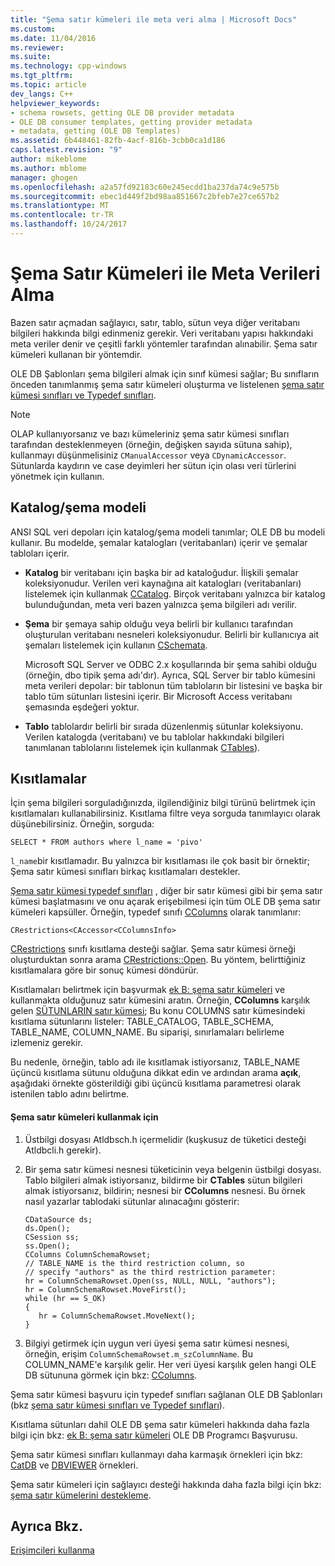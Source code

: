 ```yaml
---
title: "Şema satır kümeleri ile meta veri alma | Microsoft Docs"
ms.custom: 
ms.date: 11/04/2016
ms.reviewer: 
ms.suite: 
ms.technology: cpp-windows
ms.tgt_pltfrm: 
ms.topic: article
dev_langs: C++
helpviewer_keywords:
- schema rowsets, getting OLE DB provider metadata
- OLE DB consumer templates, getting provider metadata
- metadata, getting (OLE DB Templates)
ms.assetid: 6b448461-82fb-4acf-816b-3cbb0ca1d186
caps.latest.revision: "9"
author: mikeblome
ms.author: mblome
manager: ghogen
ms.openlocfilehash: a2a57fd92183c60e245ecdd1ba237da74c9e575b
ms.sourcegitcommit: ebec1d449f2bd98aa851667c2bfeb7e27ce657b2
ms.translationtype: MT
ms.contentlocale: tr-TR
ms.lasthandoff: 10/24/2017
---
```

# <a name="obtaining-metadata-with-schema-rowsets"></a>Şema Satır Kümeleri ile Meta Verileri Alma
Bazen satır açmadan sağlayıcı, satır, tablo, sütun veya diğer veritabanı bilgileri hakkında bilgi edinmeniz gerekir. Veri veritabanı yapısı hakkındaki meta veriler denir ve çeşitli farklı yöntemler tarafından alınabilir. Şema satır kümeleri kullanan bir yöntemdir.  
  
 OLE DB Şablonları şema bilgileri almak için sınıf kümesi sağlar; Bu sınıfların önceden tanımlanmış şema satır kümeleri oluşturma ve listelenen [şema satır kümesi sınıfları ve Typedef sınıfları](../../data/oledb/schema-rowset-classes-and-typedef-classes.md).  
  
> [!NOTE]
>  OLAP kullanıyorsanız ve bazı kümeleriniz şema satır kümesi sınıfları tarafından desteklenmeyen (örneğin, değişken sayıda sütuna sahip), kullanmayı düşünmelisiniz `CManualAccessor` veya `CDynamicAccessor`. Sütunlarda kaydırın ve case deyimleri her sütun için olası veri türlerini yönetmek için kullanın.  
  
## <a name="catalogschema-model"></a>Katalog/şema modeli  
 ANSI SQL veri depoları için katalog/şema modeli tanımlar; OLE DB bu modeli kullanır. Bu modelde, şemalar katalogları (veritabanları) içerir ve şemalar tabloları içerir.  
  
-   **Katalog** bir veritabanı için başka bir ad kataloğudur. İlişkili şemalar koleksiyonudur. Verilen veri kaynağına ait katalogları (veritabanları) listelemek için kullanmak [CCatalog](../../data/oledb/ccatalogs-ccataloginfo.md). Birçok veritabanı yalnızca bir katalog bulunduğundan, meta veri bazen yalnızca şema bilgileri adı verilir.  
  
-   **Şema** bir şemaya sahip olduğu veya belirli bir kullanıcı tarafından oluşturulan veritabanı nesneleri koleksiyonudur. Belirli bir kullanıcıya ait şemaları listelemek için kullanın [CSchemata](../../data/oledb/cschemata-cschematainfo.md).  
  
     Microsoft SQL Server ve ODBC 2.x koşullarında bir şema sahibi olduğu (örneğin, dbo tipik şema adı'dır). Ayrıca, SQL Server bir tablo kümesini meta verileri depolar: bir tablonun tüm tabloların bir listesini ve başka bir tablo tüm sütunları listesini içerir. Bir Microsoft Access veritabanı şemasında eşdeğeri yoktur.  
  
-   **Tablo** tablolardır belirli bir sırada düzenlenmiş sütunlar koleksiyonu. Verilen katalogda (veritabanı) ve bu tablolar hakkındaki bilgileri tanımlanan tablolarını listelemek için kullanmak [CTables](../../data/oledb/ctables-ctableinfo.md)).  
  
## <a name="restrictions"></a>Kısıtlamalar  
 İçin şema bilgileri sorguladığınızda, ilgilendiğiniz bilgi türünü belirtmek için kısıtlamaları kullanabilirsiniz. Kısıtlama filtre veya sorguda tanımlayıcı olarak düşünebilirsiniz. Örneğin, sorguda:  
  
```  
SELECT * FROM authors where l_name = 'pivo'  
```  
  
 `l_name`bir kısıtlamadır. Bu yalnızca bir kısıtlaması ile çok basit bir örnektir; Şema satır kümesi sınıfları birkaç kısıtlamaları destekler.  
  
 [Şema satır kümesi typedef sınıfları](../../data/oledb/schema-rowset-classes-and-typedef-classes.md) , diğer bir satır kümesi gibi bir şema satır kümesi başlatmasını ve onu açarak erişebilmesi için tüm OLE DB şema satır kümeleri kapsüller. Örneğin, typedef sınıfı [CColumns](../../data/oledb/ccolumns-ccolumnsinfo.md) olarak tanımlanır:  
  
```  
CRestrictions<CAccessor<CColumnsInfo>  
```  
  
 [CRestrictions](../../data/oledb/crestrictions-class.md) sınıfı kısıtlama desteği sağlar. Şema satır kümesi örneği oluşturduktan sonra arama [CRestrictions::Open](../../data/oledb/crestrictions-open.md). Bu yöntem, belirttiğiniz kısıtlamalara göre bir sonuç kümesi döndürür.  
  
 Kısıtlamaları belirtmek için başvurmak [ek B: şema satır kümeleri](http://go.microsoft.com/fwlink/?linkid=64681) ve kullanmakta olduğunuz satır kümesini aratın. Örneğin, **CColumns** karşılık gelen [SÜTUNLARIN satır kümesi](http://go.microsoft.com/fwlink/?linkid=64682); Bu konu COLUMNS satır kümesindeki kısıtlama sütunlarını listeler: TABLE_CATALOG, TABLE_SCHEMA, TABLE_NAME, COLUMN_NAME. Bu siparişi, sınırlamaları belirleme izlemeniz gerekir.  
  
 Bu nedenle, örneğin, tablo adı ile kısıtlamak istiyorsanız, TABLE_NAME üçüncü kısıtlama sütunu olduğuna dikkat edin ve ardından arama **açık**, aşağıdaki örnekte gösterildiği gibi üçüncü kısıtlama parametresi olarak istenilen tablo adını belirtme.  
  
#### <a name="to-use-schema-rowsets"></a>Şema satır kümeleri kullanmak için  
  
1.  Üstbilgi dosyası Atldbsch.h içermelidir (kuşkusuz de tüketici desteği Atldbcli.h gerekir).  
  
2.  Bir şema satır kümesi nesnesi tüketicinin veya belgenin üstbilgi dosyası. Tablo bilgileri almak istiyorsanız, bildirme bir **CTables** sütun bilgileri almak istiyorsanız, bildirin; nesnesi bir **CColumns** nesnesi. Bu örnek nasıl yazarlar tablodaki sütunlar alınacağını gösterir:  
  
    ```  
    CDataSource ds;  
    ds.Open();  
    CSession ss;  
    ss.Open();  
    CColumns ColumnSchemaRowset;  
    // TABLE_NAME is the third restriction column, so  
    // specify "authors" as the third restriction parameter:  
    hr = ColumnSchemaRowset.Open(ss, NULL, NULL, "authors");  
    hr = ColumnSchemaRowset.MoveFirst();  
    while (hr == S_OK)  
    {  
       hr = ColumnSchemaRowset.MoveNext();  
    }  
    ```  
  
3.  Bilgiyi getirmek için uygun veri üyesi şema satır kümesi nesnesi, örneğin, erişim `ColumnSchemaRowset.m_szColumnName`. Bu COLUMN_NAME'e karşılık gelir. Her veri üyesi karşılık gelen hangi OLE DB sütununa görmek için bkz: [CColumns](../../data/oledb/ccolumns-ccolumnsinfo.md).  
  
 Şema satır kümesi başvuru için typedef sınıfları sağlanan OLE DB Şablonları (bkz [şema satır kümesi sınıfları ve Typedef sınıfları](../../data/oledb/schema-rowset-classes-and-typedef-classes.md)).  
  
 Kısıtlama sütunları dahil OLE DB şema satır kümeleri hakkında daha fazla bilgi için bkz: [ek B: şema satır kümeleri](http://go.microsoft.com/fwlink/?linkid=64681) OLE DB Programcı Başvurusu.  
  
 Şema satır kümesi sınıfları kullanmayı daha karmaşık örnekleri için bkz: [CatDB](http://msdn.microsoft.com/en-us/003d516b-2bf6-444e-8be5-4ebaa0b66046) ve [DBVIEWER](http://msdn.microsoft.com/en-us/07620f99-c347-4d09-9ebc-2459e8049832) örnekleri.  
  
 Şema satır kümeleri için sağlayıcı desteği hakkında daha fazla bilgi için bkz: [şema satır kümelerini destekleme](../../data/oledb/supporting-schema-rowsets.md).  
  
## <a name="see-also"></a>Ayrıca Bkz.  
 [Erişimcileri kullanma](../../data/oledb/using-accessors.md)